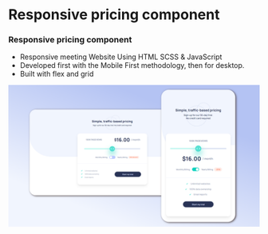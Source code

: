 # Responsive pricing component
### Responsive pricing component
- Responsive meeting Website Using HTML SCSS & JavaScript
- Developed first with the Mobile First methodology, then for desktop.
- Built with flex and grid

![preview img](/preview.png)